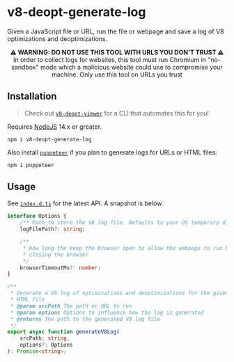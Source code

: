 # v8-deopt-generate-log

Given a JavaScript file or URL, run the file or webpage and save a log of V8 optimizations and deoptimizations.

<div style="text-align: center; font-weight: bold">⚠ WARNING: DO NOT USE THIS TOOL WITH URLS YOU DON'T TRUST ⚠</div>
<div style="text-align: center;">In order to collect logs for websites, this tool must run Chromium in "no-sandbox" mode which a malicious website could use to compromise your machine. Only use this tool on URLs you trust</div>

## Installation

> Check out [`v8-deopt-viewer`](https://npmjs.com/package/v8-deopt-viewer) for a CLI that automates this for you!

Requires [NodeJS](https://nodejs.org) 14.x or greater.

```
npm i v8-deopt-generate-log
```

Also install [`puppeteer`](https://github.com/GoogleChrome/puppeteer) if you plan to generate logs for URLs or HTML files:

```bash
npm i puppeteer
```

## Usage

See [`index.d.ts`](src/index.d.ts) for the latest API. A snapshot is below.

```typescript
interface Options {
	/** Path to store the V8 log file. Defaults to your OS temporary directory */
	logFilePath?: string;

	/**
	 * How long the keep the browser open to allow the webpage to run before
	 * closing the browser
	 */
	browserTimeoutMs?: number;
}

/**
 * Generate a V8 log of optimizations and deoptimizations for the given JS or
 * HTML file
 * @param srcPath The path or URL to run
 * @param options Options to influence how the log is generated
 * @returns The path to the generated V8 log file
 */
export async function generateV8Log(
	srcPath: string,
	options?: Options
): Promise<string>;
```
